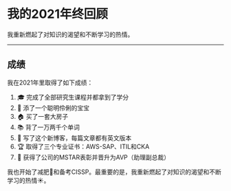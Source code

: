 # 我的2021年终回顾


我重新燃起了对知识的渴望和不断学习的热情。

<!--more-->

---

## 成绩

我在2021年里取得了如下成绩：

1. 🎓 完成了全部研究生课程并都拿到了学分
2. 👶 添了一个聪明伶俐的宝宝
3. 🏠 买了一套大房子
4. 📚 背了一万两千个单词
5. 📑 写了这个新博客，每篇文章都有英文版本
6. 🏆 取得了三个专业证书：AWS-SAP、ITIL和CKA
7. 💸 获得了公司的MSTAR表彰并晋升为AVP（助理副总裁）

我也开始了减肥🏃和备考CISSP。最重要的是，我重新燃起了对知识的渴望和不断学习的热情☀️。

